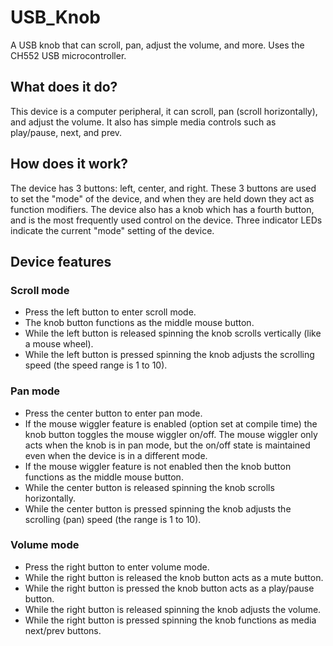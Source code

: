 # USB_Knob
A USB knob that can scroll, pan, adjust the volume, and more. Uses the CH552 USB microcontroller.

## What does it do?
This device is a computer peripheral, it can scroll, pan (scroll horizontally), and adjust the volume. It also has simple media controls such as play/pause, next, and prev.  

## How does it work?
The device has 3 buttons: left, center, and right. These 3 buttons are used to set the "mode" of the device, and when they are held down they act as function modifiers. The device also has a knob which has a fourth button, and is the most frequently used control on the device. Three indicator LEDs indicate the current "mode" setting of the device.  

## Device features
### Scroll mode
- Press the left button to enter scroll mode.  
- The knob button functions as the middle mouse button.  
- While the left button is released spinning the knob scrolls vertically (like a mouse wheel).  
- While the left button is pressed spinning the knob adjusts the scrolling speed (the speed range is 1 to 10).  
### Pan mode
- Press the center button to enter pan mode.  
- If the mouse wiggler feature is enabled (option set at compile time) the knob button toggles the mouse wiggler on/off. The mouse wiggler only acts when the knob is in pan mode, but the on/off state is maintained even when the device is in a different mode.  
- If the mouse wiggler feature is not enabled then the knob button functions as the middle mouse button.  
- While the center button is released spinning the knob scrolls horizontally.  
- While the center button is pressed spinning the knob adjusts the scrolling (pan) speed (the range is 1 to 10).  
### Volume mode
- Press the right button to enter volume mode.  
- While the right button is released the knob button acts as a mute button.  
- While the right button is pressed the knob button acts as a play/pause button.  
- While the right button is released spinning the knob adjusts the volume.  
- While the right button is pressed spinning the knob functions as media next/prev buttons.  
